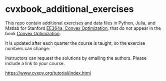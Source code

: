 # cvxbook_additional_exercises
This repo contain additional exercises and data files in Python, Julia, and Matlab for Stanford [EE364a, 
Convex Optimization](https://web.stanford.edu/class/ee364a/), that do not appear in the book 
[Convex Optimization](https://web.stanford.edu/~boyd/cvxbook/).

It is updated after each quarter the course is taught, so the exercise numbers can change.

Instructors can request the solutions by emailing the authors.  Please
include a link to your course.


https://www.cvxpy.org/tutorial/index.html
